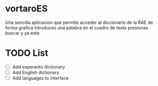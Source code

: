 # vortaroES

Una sencilla aplicacion que permite acceder al diccionario de la RAE de forma grafica introduces una palabra en el cuadro de texto presionas buscar y ya esta

# TODO List

- [ ] Add esperanto dictionary
- [ ] Add English dictionary
- [ ] Add languages to interface
